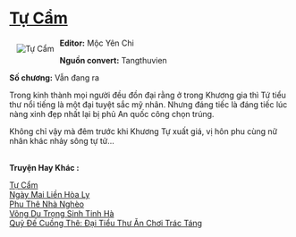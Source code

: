 <a href="https://utruyen.com/truyen/tu-cam/15662/" title="Tự Cẩm"><h1>Tự Cẩm</h1></a><div style="display:table"><img align="right" style="float: left; padding: 10px;" src="https://utruyen.com/images/story/200x260/tu-cam.jpg" alt="Tự Cẩm"><b>Editor:</b> Mộc Yên Chi<p></p><b>Nguồn convert:</b> Tangthuvien<p></p><b>Số chương:</b> Vẫn đang ra<p></p>Trong kinh thành mọi người đều đồn đại rằng ở trong Khương gia thì Tứ tiểu thư nổi tiếng là một đại tuyệt sắc mỹ nhân. Nhưng đáng tiếc là đáng tiếc lúc nàng xinh đẹp nhất lại bị phủ An quốc công chọn trúng.<p></p>Không chỉ vậy mà đêm trước khi Khương Tự xuất giá, vị hôn phu cùng nữ nhân khác nhảy sông tự tử...</div><p><br><b>Truyện Hay Khác :</b></p><a href="https://utruyen.com/truyen/tu-cam/15662/" alt="Tự Cẩm">Tự Cẩm</a><br/><a href="https://utruyen.com/truyen/ngay-mai-lien-hoa-ly/21780/" alt="Ngày Mai Liền Hòa Ly">Ngày Mai Liền Hòa Ly</a><br/><a href="https://github.com/quanluxury/ngontinh_top100/tree/master/truyenhay/19065" alt="Phu Thê Nhà Nghèo">Phu Thê Nhà Nghèo</a><br/><a href="https://github.com/quanluxury/ngontinh_top100/tree/master/truyenhay/17496" alt="Võng Du Trọng Sinh Tinh Hà">Võng Du Trọng Sinh Tinh Hà</a><br/><a href="https://images.google.td/url?q=https%3A%2F%2Futruyen.com%2Ftruyen%2Fquy-de-cuong-the-dai-tieu-thu-an-choi-trac-tang%2F17386%2F" alt="Quỷ Đế Cuồng Thê: Đại Tiểu Thư Ăn Chơi Trác Táng">Quỷ Đế Cuồng Thê: Đại Tiểu Thư Ăn Chơi Trác Táng</a><br/>